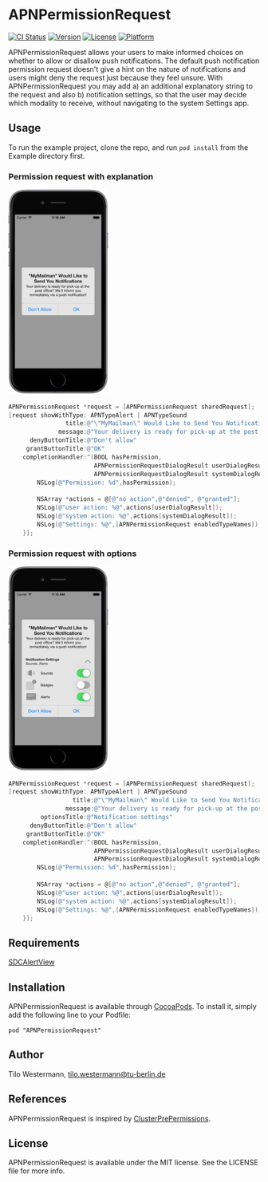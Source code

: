 # APNPermissionRequest

[![CI Status](http://img.shields.io/travis/tilowestermann/APNPermissionRequest.svg?style=flat)](https://travis-ci.org/tilowestermann/APNPermissionRequest)
[![Version](https://img.shields.io/cocoapods/v/APNPermissionRequest.svg?style=flat)](http://cocoadocs.org/docsets/APNPermissionRequest)
[![License](https://img.shields.io/cocoapods/l/APNPermissionRequest.svg?style=flat)](http://cocoadocs.org/docsets/APNPermissionRequest)
[![Platform](https://img.shields.io/cocoapods/p/APNPermissionRequest.svg?style=flat)](http://cocoadocs.org/docsets/APNPermissionRequest)

APNPermissionRequest allows your users to make informed choices on whether to allow or disallow push notifications. The default push notification permission request doesn't give a hint on the nature of notifications and users might deny the request just because they feel unsure. 
With APNPermissionRequest you may add a) an additional explanatory string to the request and also b) notification settings, so that the user may decide which modality to receive, without navigating to the system Settings app.

## Usage

To run the example project, clone the repo, and run `pod install` from the Example directory first.

### Permission request with explanation

<img src="Screenshots/APNPermissionRequestExplanation.png" width="200" alt="Permission request with explanation">

```objective-c
APNPermissionRequest *request = [APNPermissionRequest sharedRequest];
[request showWithType: APNTypeAlert | APNTypeSound
                title:@"\"MyMailman\" Would Like to Send You Notifications."
              message:@"Your delivery is ready for pick-up at the post office? We'll inform you immediately via a push notification!"
      denyButtonTitle:@"Don't allow"
     grantButtonTitle:@"OK"
    completionHandler:^(BOOL hasPermission,
                        APNPermissionRequestDialogResult userDialogResult,
                        APNPermissionRequestDialogResult systemDialogResult) {
        NSLog(@"Permission: %d",hasPermission);
        
        NSArray *actions = @[@"no action",@"denied", @"granted"];
        NSLog(@"user action: %@",actions[userDialogResult]);
        NSLog(@"system action: %@",actions[systemDialogResult]);
        NSLog(@"Settings: %@",[APNPermissionRequest enabledTypeNames]);
    }];
```

### Permission request with options

<img src="Screenshots/APNPermissionRequestOptions.png" width="200" alt="Permission request with notification settings">

```objective-c
APNPermissionRequest *request = [APNPermissionRequest sharedRequest];
[request showWithType: APNTypeAlert | APNTypeSound
                  title:@"\"MyMailman\" Would Like to Send You Notifications."
                message:@"Your delivery is ready for pick-up at the post office? We'll inform you immediately via a push notification!"
         optionsTitle:@"Notification settings"
      denyButtonTitle:@"Don't allow"
     grantButtonTitle:@"OK"
    completionHandler:^(BOOL hasPermission,
                        APNPermissionRequestDialogResult userDialogResult,
                        APNPermissionRequestDialogResult systemDialogResult) {
        NSLog(@"Permission: %d",hasPermission);
        
        NSArray *actions = @[@"no action",@"denied", @"granted"];
        NSLog(@"user action: %@",actions[userDialogResult]);
        NSLog(@"system action: %@",actions[systemDialogResult]);
        NSLog(@"Settings: %@",[APNPermissionRequest enabledTypeNames]);
    }];
```


## Requirements

[SDCAlertView](https://github.com/sberrevoets/SDCAlertView)

## Installation

APNPermissionRequest is available through [CocoaPods](http://cocoapods.org). To install
it, simply add the following line to your Podfile:

    pod "APNPermissionRequest"

## Author

Tilo Westermann, tilo.westermann@tu-berlin.de

## References

APNPermissionRequest is inspired by [ClusterPrePermissions](https://github.com/clusterinc/ClusterPrePermissions).

## License

APNPermissionRequest is available under the MIT license. See the LICENSE file for more info.

